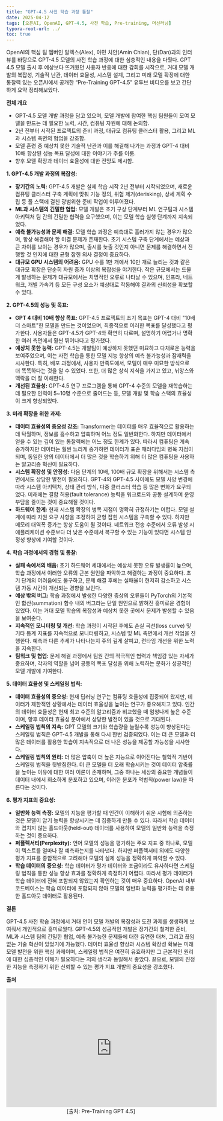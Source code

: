 ```yaml
---
title: "GPT-4.5 사전 학습 과정 통찰"
date: 2025-04-12
tags: [오픈AI, OpenAI, GPT-4.5, 사전 학습, Pre-training, 머신러닝]
typora-root-url: ../
toc: true
---
```


OpenAI의 핵심 팀 멤버인 알렉스(Alex), 아민 치안(Amin Chian), 단(Dan)과의 인터뷰를 바탕으로 GPT-4.5 모델의 사전 학습 과정에 대한 심층적인 내용을 다뤘다. GPT 4.5 모델 출시 후 예상보다 뜨거웠던 사용자 반응에 대한 감회를 시작으로, 거대 모델 개발의 복잡성, 기술적 난관, 데이터 효율성, 시스템 설계, 그리고 미래 모델 확장에 대한 통찰력 있는 오픈AI에서 공개한  “Pre-Training GPT-4.5” 유투브 비디오를 보고 간단하게 요약 정리해보았다.

**전체 개요** 

* GPT-4.5 모델 개발 과정을 담고 있으며, 모델 개발에 참여한 핵심 팀원들이 모여 모델을 만드는 데 필요한 노력, 시간, 컴퓨팅 자원에 대해 논의함. 
* 2년 전부터 시작된 프로젝트의 준비 과정, 대규모 컴퓨팅 클러스터 활용, 그리고 ML과 시스템 측면의 협업을 강조함. 
* 모델 훈련 중 예상치 못한 기술적 난관과 이를 해결해 나가는 과정과 GPT-4 대비 10배 향상된 성능 목표 달성에 대한 이야기가 주를 이룸. 
* 향후 모델 확장과 데이터 효율성에 대한 전망도 제시함. 

**1. GPT-4.5 개발 과정의 복잡성:**

- **장기간의 노력:** GPT-4.5 개발은 실제 학습 시작 2년 전부터 시작되었으며, 새로운 컴퓨팅 클러스터 구축 계획에 맞춰 기능 정의, 위험 제거(derisking), 상세 계획 수립 등 풀 스택에 걸친 광범위한 준비 작업이 이루어졌다.
- **ML과 시스템의 긴밀한 협업:** 모델 개발은 초기 구상 단계부터 ML 연구팀과 시스템 아키텍처 팀 간의 긴밀한 협력을 요구했으며, 이는 모델 학습 실행 단계까지 지속되었다.
- **예측 불가능성과 문제 해결:** 모델 학습 과정은 예측대로 흘러가지 않는 경우가 많으며, 항상 해결해야 할 미결 문제가 존재한다. 초기 시스템 구축 단계에서는 예상과 큰 차이를 보이는 경우가 많으며, 출시를 늦출 것인지 아니면 문제를 해결하면서 진행할 것 인지에 대한 균형 잡힌 의사 결정이 중요하다.
- **대규모 GPU 시스템의 어려움:** GPU 수를 1만 개에서 10만 개로 늘리는 것과 같은 대규모 확장은 단순히 자원 증가 이상의 복잡성을 야기한다. 작은 규모에서는 드물게 발생하는 문제가 대규모에서는 치명적인 오류로 나타날 수 있으며, 인프라, 네트워크, 개별 가속기 등 모든 구성 요소가 예상대로 작동해야 결과의 신뢰성을 확보할 수 있다.

**2. GPT-4.5의 성능 및 목표:**

- **GPT 4 대비 10배 향상 목표:** GPT-4.5 프로젝트의 초기 목표는 GPT-4 대비 "10배 더 스마트"한 모델을 만드는 것이었으며, 최종적으로 이러한 목표를 달성했다고 평가한다. 사용자들은 GPT-4.5가 GPT-4와 확연히 다르며, 설명하기 어렵거나 명확한 여러 측면에서 훨씬 뛰어나다고 평가했다.
- **예상치 못한 능력:** GPT-4.5는 개발팀이 예상하지 못했던 미묘하고 다채로운 능력을 보여주었으며, 이는 사전 학습을 통한 모델 지능 향상의 예측 불가능성과 잠재력을 시사한다. 특히, 배포 과정에서, 사용자 만족도에서, 모델이 매우 미묘한 방식으로 더 똑똑하다는 것을 알 수 있었다. 또한, 더 많은 상식 지식을 가지고 있고, 뉘앙스와 맥락을 더 잘 이해한다. 
- **개선된 효율성:** GPT-4.5 연구 프로그램을 통해 GPT-4 수준의 모델을 재학습하는 데 필요한 인력이 5~10명 수준으로 줄어드는 등, 모델 개발 및 학습 스택의 효율성이 크게 향상되었다.

**3. 미래 확장을 위한 과제:**

- **데이터 효율성의 중요성 강조:** Transformer는 데이터를 매우 효율적으로 활용하는 데 탁월하며, 정보를 흡수하고 압축하며 어느 정도 일반화한다. 하지만 데이터에서 얻을 수 있는 깊이 있는 통찰력에는 어느 정도 한계가 있다. 따라서 컴퓨팅은 계속 증가하지만 데이터는 훨씬 느리게 증가하면 데이터가 표준 패러다임의 병목 지점이 되며, 동일한 양의 데이터에서 더 많은 것을 학습하기 위해 더 많은 컴퓨팅을 사용하는 알고리즘 혁신이 필요하다. 
- **시스템 확장성 및 안정성:** 다음 단계의 10배, 100배 규모 확장을 위해서는 시스템 측면에서도 상당한 발전이 필요하다. GPT-4와 GPT-4.5 사이에도 모델 사양 변경에 따라 시스템 아키텍처, 상태 관리 방식, 다중 클러스터 학습 등 많은 변화가 요구되었다. 미래에는 결함 허용(fault tolerance) 능력을 워크로드와 공동 설계하여 운영 부담을 줄이는 것이 중요해질 것이다.
- **하드웨어 한계:** 현재 시스템 확장의 병목 지점이 명확히 규정하기는 어렵다. 모델 설계에 따라 자원 요구 사항을 조정하여 균형 잡힌 시스템을 구축할 수 있다. 하지만 메모리 대역폭 증가는 항상 도움이 될 것이다. 네트워크 전송 수준에서 오류 발생 시 애플리케이션 수준보다 더 낮은 수준에서 복구할 수 있는 기능이 있다면 시스템 안정성 향상에 기여할 것이다.

**4. 학습 과정에서의 경험 및 통찰:**

- **실패 속에서의 배움:** 초기 하드웨어 세대에서는 예상치 못한 오류 발생률이 높으며, 학습 과정에서 이러한 오류의 근본 원인을 파악하고 해결하는 과정이 중요하다. 초기 단계의 어려움에도 불구하고, 문제 해결 후에는 실패율이 현저히 감소하고 시스템 가동 시간이 개선되는 경향을 보인다.
- **예상 밖의 버그:** 학습 과정에서 발생한 다양한 증상의 오류들이 PyTorch의 기본적인 합산(summation) 함수 내의 버그라는 단일 원인으로 밝혀진 흥미로운 경험이 있었다. 이는 거대 모델 학습의 복잡성과 예상치 못한 곳에서 문제가 발생할 수 있음을 보여준다.
- **지속적인 모니터링 및 개선:** 학습 과정이 시작된 후에도 손실 곡선(loss curve) 및 기타 통계 지표를 지속적으로 모니터링하고, 시스템 및 ML 측면에서 개선 작업을 진행한다. 예측과 다른 추세가 나타나는지 주의 깊게 살피고, 런타임 개선을 위한 노력을 지속한다.
- **팀워크 및 협업:** 문제 해결 과정에서 팀원 간의 적극적인 협력과 책임감 있는 자세가 중요하며, 각자의 역할을 넘어 공동의 목표 달성을 위해 노력하는 문화가 성공적인 모델 개발에 기여한다.

**5. 데이터 효율성 및 스케일링 법칙:**

- **데이터 효율성의 중요성:** 현재 딥러닝 연구는 컴퓨팅 효율성에 집중되어 왔지만, 데이터가 제한적인 상황에서는 데이터 효율성을 높이는 연구가 중요해지고 있다. 인간의 데이터 효율성은 현재 최고 수준의 알고리즘과 비교했을 때 엄청나게 높은 수준이며, 향후 데이터 효율성 분야에서 상당한 발전이 있을 것으로 기대된다.
- **스케일링 법칙의 지속:** GPT 모델의 크기와 학습량을 늘릴수록 성능이 향상된다는 스케일링 법칙은 GPT-4.5 개발을 통해 다시 한번 검증되었다. 이는 더 큰 모델과 더 많은 데이터를 활용한 학습이 지속적으로 더 나은 성능을 제공할 가능성을 시사한다.
- **스케일링 법칙의 원리:** 더 많은 압축이 더 높은 지능으로 이어진다는 철학적 기반이 스케일링 법칙을 뒷받침한다. 더 큰 모델을 더 오래 학습시키는 것이 데이터 압축률을 높이는 이유에 대한 여러 이론이 존재하며, 그중 하나는 세상의 중요한 개념들이 데이터 내에서 희소하게 분포하고 있으며, 이러한 분포가 멱법칙(power law)을 따른다는 것이다.

**6. 평가 지표의 중요성:**

- **일반화 능력 측정:** 모델의 지능을 평가할 때 인간이 이해하기 쉬운 시험에 의존하는 것은 모델이 암기 능력을 향상시키는 데 집중하게 만들 수 있다. 따라서 학습 데이터와 겹치지 않는 홀드아웃(held-out) 데이터를 사용하여 모델의 일반화 능력을 측정하는 것이 중요하다.
- **퍼플렉서티(Perplexity):** 언어 모델의 성능을 평가하는 주요 지표 중 하나로, 모델이 텍스트를 얼마나 잘 예측하는지를 나타낸다. 하지만 퍼플렉서티 외에도 다양한 평가 지표를 종합적으로 고려해야 모델의 실제 성능을 정확하게 파악할 수 있다.
- **학습 데이터의 중요성:** 학습 데이터가 평가 데이터와 조금이라도 유사하다면 스케일링 법칙을 통한 성능 향상 효과를 정확하게 측정하기 어렵다. 따라서 평가 데이터가 학습 데이터에 전혀 포함되지 않았는지 확인하는 것이 매우 중요하다. OpenAI 내부 코드베이스는 학습 데이터에 포함되지 않아 모델의 일반화 능력을 평가하는 데 유용한 홀드아웃 데이터로 활용된다.

**결론**

GPT-4.5 사전 학습 과정에서 거대 언어 모델 개발의 복잡성과 도전 과제를 생생하게 보여줘서 개인적으로 흥미로웠다. GPT-4.5의 성공적인 개발은 장기간의 철저한 준비, ML과 시스템 팀의 긴밀한 협업, 예측 불가능한 문제들에 대한 유연한 대처, 그리고 끊임없는 기술 혁신이 있었기에 가능했다. 데이터 효율성 향상과 시스템 확장성 확보는 미래 모델 발전을 위한 핵심 과제이며, 스케일링 법칙은 여전히 유효하지만 그 근본적인 원리에 대한 심층적인 이해가 필요하다는 저의 생각과 동일해서 좋았다. 끝으로, 모델의 진정한 지능을 측정하기 위한 신뢰할 수 있는 평가 지표 개발의 중요성을 강조했다.



**출처**

<iframe width="560" height="315"
  src="https://www.youtube.com/embed/6nJZopACRuQ"
  frameborder="0"
  allow="accelerometer; autoplay; clipboard-write; encrypted-media; gyroscope; picture-in-picture"
  allowfullscreen>
</iframe>

<div align="center">[출처: Pre-Training GPT 4.5]</div>